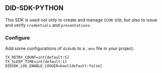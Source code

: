 ## DID-SDK-PYTHON

This SDK is used not only to create and manage `ICON DID`, but also to issue and verify `credentials` and `presentations`.

### Configure
Add some configurations of `didsdk` to a `.env` file in your project.
~~~
TX_RETRY_COUNT=int[default:5]
TX_SLEEP_TIME=int[default:1]
DIDSDK_LOG_ENABLE_LOGGER=bool[default:false]
~~~